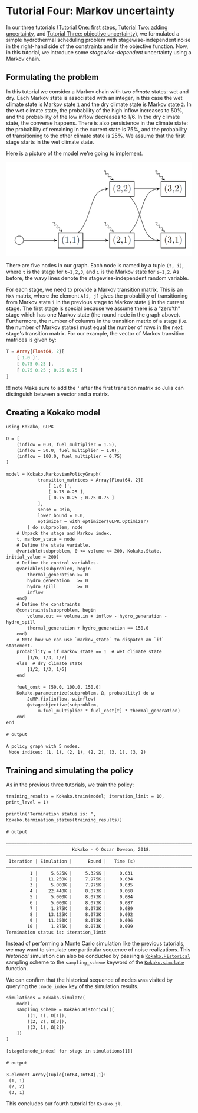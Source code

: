# Tutorial Four: Markov uncertainty

In our three tutorials ([Tutorial One: first steps](@ref),
[Tutorial Two: adding uncertainty](@ref), and
[Tutorial Three: objective uncertainty](@ref)), we formulated a simple
hydrothermal scheduling problem with stagewise-independent noise in the
right-hand side of the constraints and in the objective function. Now, in this
tutorial, we introduce some *stagewise-dependent* uncertainty using a Markov
chain.

## Formulating the problem

In this tutorial we consider a Markov chain with two *climate* states: wet and
dry. Each Markov state is associated with an integer, in this case the wet
climate state  is Markov state `1` and the dry climate state is Markov state
`2`. In the wet climate state, the probability of the high inflow increases to
50%, and the probability of the low inflow decreases to 1/6. In the dry climate
state, the converse happens. There is also persistence in the climate state: the
probability of remaining in the current state is 75%, and the probability of
transitioning to the other climate state is 25%. We assume that the first stage
starts in the wet climate state.

Here is a picture of the model we're going to implement.

![Markovian policy graph](../assets/stochastic_markovian_policy_graph.png)

There are five nodes in our graph. Each node is named by a tuple `(t, i)`, where
`t` is the stage for `t=1,2,3`, and `i` is the Markov state for `i=1,2`. As
before, the wavy lines denote the stagewise-independent random variable.

For each stage, we need to provide a Markov transition matrix. This is an
`M`x`N` matrix, where the element `A[i, j]` gives the probability of
transitioning from Markov state `i` in the previous stage to Markov state `j` in
the current stage. The first stage is special because we assume there is a
"zero'th" stage which has one Markov state (the round node in the graph above). Furthermore, the number of columns
in the transition matrix of a stage (i.e. the number of Markov states) must
equal the number of rows in the next stage's transition matrix. For our example,
the vector of Markov transition matrices is given by:
```julia
T = Array{Float64, 2}[
    [ 1.0 ]',
    [ 0.75 0.25 ],
    [ 0.75 0.25 ; 0.25 0.75 ]
]
```

!!! note
    Make sure to add the `'` after the first transition matrix so Julia can
    distinguish between a vector and a matrix.

## Creating a Kokako model

```jldoctest tutorial_four
using Kokako, GLPK

Ω = [
    (inflow = 0.0, fuel_multiplier = 1.5),
    (inflow = 50.0, fuel_multiplier = 1.0),
    (inflow = 100.0, fuel_multiplier = 0.75)
]

model = Kokako.MarkovianPolicyGraph(
            transition_matrices = Array{Float64, 2}[
                [ 1.0 ]',
                [ 0.75 0.25 ],
                [ 0.75 0.25 ; 0.25 0.75 ]
            ],
            sense = :Min,
            lower_bound = 0.0,
            optimizer = with_optimizer(GLPK.Optimizer)
        ) do subproblem, node
    # Unpack the stage and Markov index.
    t, markov_state = node
    # Define the state variable.
    @variable(subproblem, 0 <= volume <= 200, Kokako.State, initial_value = 200)
    # Define the control variables.
    @variables(subproblem, begin
        thermal_generation >= 0
        hydro_generation   >= 0
        hydro_spill        >= 0
        inflow
    end)
    # Define the constraints
    @constraints(subproblem, begin
        volume.out == volume.in + inflow - hydro_generation - hydro_spill
        thermal_generation + hydro_generation == 150.0
    end)
    # Note how we can use `markov_state` to dispatch an `if` statement.
    probability = if markov_state == 1  # wet climate state
        [1/6, 1/3, 1/2]
    else  # dry climate state
        [1/2, 1/3, 1/6]
    end

    fuel_cost = [50.0, 100.0, 150.0]
    Kokako.parameterize(subproblem, Ω, probability) do ω
        JuMP.fix(inflow, ω.inflow)
        @stageobjective(subproblem,
            ω.fuel_multiplier * fuel_cost[t] * thermal_generation)
    end
end

# output

A policy graph with 5 nodes.
 Node indices: (1, 1), (2, 1), (2, 2), (3, 1), (3, 2)
```

## Training and simulating the policy

As in the previous three tutorials, we train the policy:
```jldoctest tutorial_four; filter=[r"\|.+?\n", r"Confidence interval.+?\n"]
training_results = Kokako.train(model; iteration_limit = 10, print_level = 1)

println("Termination status is: ", Kokako.termination_status(training_results))

# output

———————————————————————————————————————————————————————————————————————————————
                         Kokako - © Oscar Dowson, 2018.
———————————————————————————————————————————————————————————————————————————————
 Iteration | Simulation |      Bound |   Time (s)
———————————————————————————————————————————————————————————————————————————————
         1 |     5.625K |     5.329K |     0.031
         2 |    11.250K |     7.975K |     0.034
         3 |     5.000K |     7.975K |     0.035
         4 |    22.440K |     8.073K |     0.068
         5 |     5.000K |     8.073K |     0.084
         6 |     5.000K |     8.073K |     0.087
         7 |     1.875K |     8.073K |     0.089
         8 |    13.125K |     8.073K |     0.092
         9 |    11.250K |     8.073K |     0.096
        10 |     1.875K |     8.073K |     0.099
Termination status is: iteration_limit
```

Instead of performing a Monte Carlo simulation like the previous tutorials, we
may want to simulate one particular sequence of noise realizations. This
_historical_ simulation can also be conducted by passing a
[`Kokako.Historical`](@ref) sampling scheme to the `sampling_scheme` keyword of
the [`Kokako.simulate`](@ref) function.

We can confirm that the historical sequence of nodes was visited by querying
the `:node_index` key of the simulation results.

```jldoctest tutorial_four
simulations = Kokako.simulate(
    model,
    sampling_scheme = Kokako.Historical([
        ((1, 1), Ω[1]),
        ((2, 2), Ω[3]),
        ((3, 1), Ω[2])
    ])
)

[stage[:node_index] for stage in simulations[1]]

# output

3-element Array{Tuple{Int64,Int64},1}:
 (1, 1)
 (2, 2)
 (3, 1)
```

This concludes our fourth tutorial for `Kokako.jl`.
